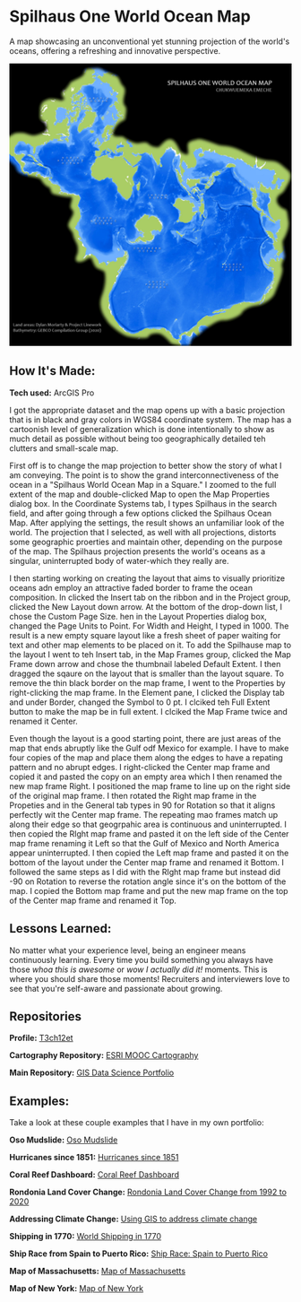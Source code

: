# Spilhaus One World Ocean Map
A map showcasing an unconventional yet stunning projection of the world's oceans, offering a refreshing and innovative perspective.

<img src="./Spilhaus_Layout_EmekaEmeche.jpg" img alt = "Spilhaus Layout"/>

## How It's Made:

**Tech used:** ArcGIS Pro

I got the appropriate dataset and the map opens up with a basic projection that is in black and gray colors in WGS84 coordinate system. The map has a cartoonish level of generalization which is done intentionally to show as much detail as possible without being too geographically detailed teh clutters and small-scale map. 

First off is to change the map projection to better show the story of what I am conveying. The point is to show the grand interconnectiveness of the ocean in a "Spilhaus World Ocean Map in a Square." I zoomed to the full extent of the map and double-clicked Map to open the Map Properties dialog box. In the Coordinate Systems tab, I types Spilhaus in the search field, and after going through a few options clicked the Spilhaus Ocean Map. After applying the settings, the result shows an unfamiliar look of the world. The projection that I selected, as well with all projections, distorts some geographic proerties and maintain other, depending on the purpose of the map. The Spilhaus projection presents the world's oceans as a singular, uninterrupted body of water-which they really are.

I then starting working on creating the layout that aims to visually prioritize oceans adn employ an attractive faded border to frame the ocean composition. In clicked the Insert tab on the ribbon and in the Project group, clicked the New Layout down arrow. At the bottom of the drop-down list, I chose the Custom Page Size. hen in the Layout Properties dialog box, changed the Page Units to Point. For Width and Height, I typed in 1000. The result is a new empty square layout like a fresh sheet of paper waiting for text and other map elements to be placed on it. To add the Spilhause map to the layout I went to teh Insert tab, in the Map Frames group, clicked the Map Frame down arrow and chose the thumbnail labeled Default Extent. I then dragged the sqaure on the layout that is smaller than the layout square. To remove the thin black border on the map frame, I went to the Properties by right-clicking the map frame. In the Element pane, I clicked the Display tab and under Border, changed the Symbol to 0 pt. I clciked teh Full Extent button to make the map be in full extent. I clciked the Map Frame twice and renamed it Center.

Even though the layout is a good starting point, there are just areas of the map that ends abruptly like the Gulf odf Mexico for example. I have to make four copies of the map and place them along the edges to have a repating pattern and no abrupt edges. I right-clicked the Center map frame and copied it and pasted the copy on an empty area which I then renamed the new map frame Right. I positioned the map frame to line up on the right side of the original map frame. I then rotated the Right map frame in the Propeties and in the General tab types in 90 for Rotation so that it aligns perfectly wit the Center map frame. The repeating mao frames match up along their edge so that geogrpahic area is continuous and uninterrupted. I then copied the RIght map frame and pasted it on the left side of the Center map frame renaming it Left so that the Gulf of Mexico and North America appear uninterrupted. I then copied the Left map frame and pasted it on the bottom of the layout under the Center map frame and renamed it Bottom. I followed the same steps as I did with the RIght map frame but instead did -90 on Rotation to reverse the rotation angle since it's on the bottom of the map. I copied the Bottom map frame and put the new map frame on the top of the Center map frame and renamed it Top.



## Lessons Learned:

No matter what your experience level, being an engineer means continuously learning. Every time you build something you always have those *whoa this is awesome* or *wow I actually did it!* moments. This is where you should share those moments! Recruiters and interviewers love to see that you're self-aware and passionate about growing.

## Repositories
**Profile:** [T3ch12et](https://github.com/T3ch12et)

**Cartography Repository:** [ESRI MOOC Cartography](https://github.com/T3ch12et/GIS-Data-Science-Portfolio/tree/main/ESRI-MOOC-Cartography)

**Main Repository:** [GIS Data Science Portfolio](https://github.com/T3ch12et/GIS-Data-Science-Portfolio)

## Examples:
Take a look at these couple examples that I have in my own portfolio:

**Oso Mudslide:** [Oso Mudslide](https://github.com/T3ch12et/GIS-Data-Science-Portfolio/tree/main/ESRI-MOOC-Cartography/Oso-Mudslide)

**Hurricanes since 1851:** [Hurricanes since 1851](https://github.com/T3ch12et/GIS-Data-Science-Portfolio/tree/main/ESRI-MOOC-Cartography/Hurricanes-since-1851) 

**Coral Reef Dashboard:** [Coral Reef Dashboard](https://github.com/T3ch12et/GIS-Data-Science-Portfolio/tree/main/ESRI-MOOC-GIS-for-Climate-Action/Coral-Reef-Dashboard)

**Rondonia Land Cover Change:** [Rondonia Land Cover Change from 1992 to 2020](https://github.com/T3ch12et/GIS-Data-Science-Portfolio/tree/main/ESRI-MOOC-GIS-for-Climate-Action/Rondonia-Land-Cover-Change)

**Addressing Climate Change:** [Using GIS to address climate change](https://github.com/T3ch12et/GIS-Data-Science-Portfolio/blob/main/ESRI-MOOC-GIS-for-Climate-Action/Addressing-Climate-Change/README.md)

**Shipping in 1770:** [World Shipping in 1770](https://github.com/T3ch12et/GIS-Data-Science-Portfolio/tree/main/ESRI-MOOC-Cartography/Shipping-in-1770)

**Ship Race from Spain to Puerto Rico:** [Ship Race: Spain to Puerto Rico](https://github.com/T3ch12et/GIS-Data-Science-Portfolio/tree/main/ESRI-MOOC-Cartography/Ship-Race-Spain-to-Puerto-Rico-1770)

**Map of Massachusetts:** [Map of Massachusetts](https://github.com/T3ch12et/GIS-Data-Science-Portfolio/tree/main/ESRI-MOOC-Cartography/Map-of-Massachusetts)

**Map of New York:** [Map of New York](https://github.com/T3ch12et/GIS-Data-Science-Portfolio/tree/main/ESRI-MOOC-Cartography/Map-of-New-York)
